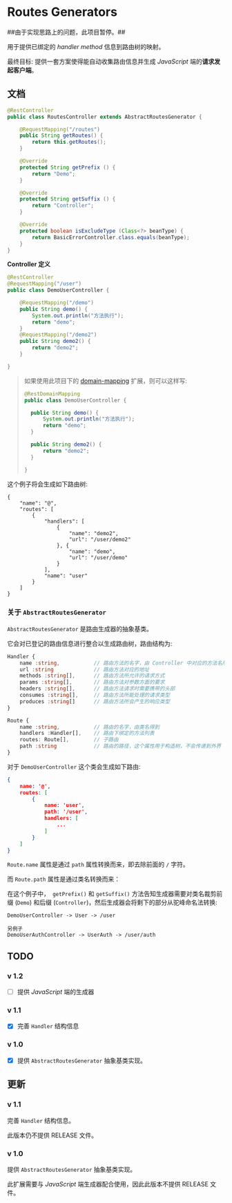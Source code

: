 # Routes Generators

##由于实现思路上的问题，此项目暂停。##

用于提供已绑定的 *handler method* 信息到路由树的映射。



最终目标: 提供一套方案使得能自动收集路由信息并生成 *JavaScript* 端的**请求发起客户端**。

## 文档

```java
@RestController
public class RoutesController extends AbstractRoutesGenerator {

	@RequestMapping("/routes")
	public String getRoutes() {
		return this.getRoutes();
	}

	@Override
	protected String getPrefix () {
		return "Demo";
	}

	@Override
	protected String getSuffix () {
		return "Controller";
	}

	@Override
	protected boolean isExcludeType (Class<?> beanType) {
		return BasicErrorController.class.equals(beanType);
	}
}
```

**Controller 定义**

```java
@RestController
@RequestMapping("/user")
public class DemoUserController {

    @RequestMapping("/demo")
	public String demo() {
		System.out.println("方法执行");
		return "demo";
	}
 	@RequestMapping("/demo2")
	public String demo2() {
		return "demo2";
	}

}
```

> 如果使用此项目下的 [domain-mapping](https://github.com/krunZhang/spring-extends/tree/master/domain-mapping) 扩展，则可以这样写:
>
> ```java
> @RestDomainMapping
> public class DemoUserController {
>
> 	public String demo() {
> 		System.out.println("方法执行");
> 		return "demo";
> 	}
>
> 	public String demo2() {
> 		return "demo2";
> 	}
>
> }
> ```

这个例子将会生成如下路由树:

```text
{
	"name": "@",
	"routes": [
		{
			"handlers": [
				{
					"name": "demo2",
					"url": "/user/demo2"
				}, {
					"name": "demo",
					"url": "/user/demo"
				}
			],
			"name": "user"
		}
	]
}
```

### 关于 `AbstractRoutesGenerator`

`AbstractRoutesGenerator` 是路由生成器的抽象基类。

它会对已登记的路由信息进行整合以生成路由树，路由结构为:

```typescript
Handler {
	name :string,			// 路由方法的名字，由 Controller 中对应的方法名所决定
    url :string				// 路由方法对应的地址
    methods :string[],		// 路由方法所允许的请求方式
    params :string[],		// 路由方法对参数方面的要求
    headers :string[],		// 路由方法请求时需要携带的头部
    consumes :string[],		// 路由方法所能处理的请求类型
    produces :string[]		// 路由方法所会产生的响应类型
}

Route {
    name :string,			// 路由的名字，由类名得到
    handlers :Handler[],	// 路由下绑定的方法列表
    routes: Route[],		// 子路由
    path :string			// 路由的路径，这个属性用于构造树，不会传递到外界
}
```

对于 `DemoUserController` 这个类会生成如下路由:

```json
{
    name: '@',
    routes: [
        {
            name: 'user',
            path: '/user',
            handlers: [
                ...
            ]
        }
    ]
}
```

`Route.name` 属性是通过 `path` 属性转换而来，即去除前面的 `/` 字符。

而 `Route.path` 属性是通过类名转换而来：

在这个例子中，` getPrefix()` 和 `getSuffix()` 方法告知生成器需要对类名裁剪前缀 (`Demo`) 和后缀 (`Controller`)，然后生成器会将剩下的部分从驼峰命名法转换:

```text
DemoUserController -> User -> /user

另例子
DemoUserAuthController -> UserAuth -> /user/auth
```

## TODO

### v 1.2

* [ ] 提供 *JavaScript* 端的生成器

### v 1.1

* [x] 完善 `Handler` 结构信息

### v 1.0

* [x] 提供 `AbstractRoutesGenerator` 抽象基类实现。

## 更新

### v 1.1

完善 `Handler` 结构信息。

此版本仍不提供 RELEASE 文件。

### v 1.0

提供 `AbstractRoutesGenerator` 抽象基类实现。

此扩展需要与 *JavaScript* 端生成器配合使用，因此此版本不提供 RELEASE 文件。
